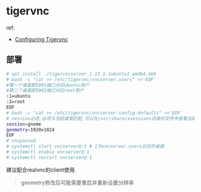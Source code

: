 # tigervnc
ref:
- [Configuring Tigervnc](https://www.linuxfromscratch.org/blfs/view/systemd/xsoft/tigervnc.html)

## 部署
```bash
# apt install ./tigervncserver_1.13.1-1ubuntu1_amd64.deb
# bash -c "cat >> /etc/tigervnc/vncserver.users" <<'EOF'
#第一个桌面即5901端口对应ubuntu用户
#第二个桌面即5902端口对应root用户
:1=ubuntu
:2=root
EOF
# bash -c "cat >> /etc/tigervnc/vncserver-config-defaults" <<'EOF'
# session必选,必须与当前桌面匹配,可以在/usr/share/xsessions目录的文件中查看当前桌面
session=gnome
geometry=1920x1024
EOF
# vncpasswd
# systemctl start vncserver@:1 # 1为vncserver.users对应的桌面
# systemctl enable vncserver@:1
# systemctl restart vncserver@:1
```

建议配合realvnc的client使用.

> geometry修改后可能需要重启并重新设置分辨率